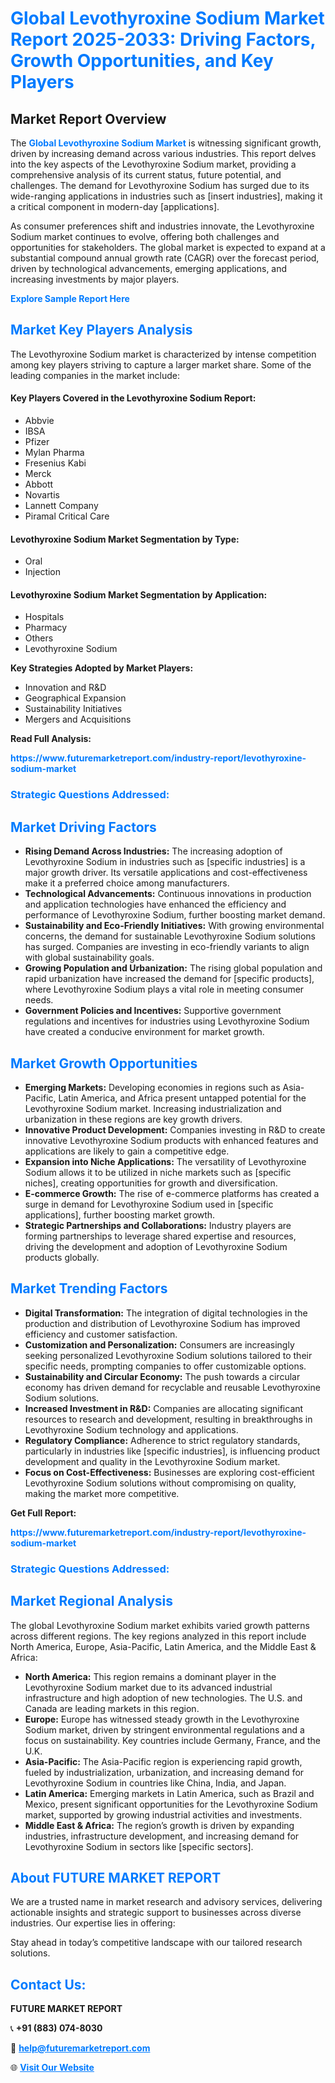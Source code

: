 <h1 style="color: #007BFF;">Global Levothyroxine Sodium Market Report 2025-2033: Driving Factors, Growth Opportunities, and Key Players</h1>

<section id="overview">
<h2>Market Report Overview</h2>
<p>The <a href="https://www.futuremarketreport.com/industry-report/levothyroxine-sodium-market" style="color: #007BFF; text-decoration: none;"><strong>Global Levothyroxine Sodium Market</strong></a> is witnessing significant growth, driven by increasing demand across various industries. This report delves into the key aspects of the Levothyroxine Sodium market, providing a comprehensive analysis of its current status, future potential, and challenges. The demand for Levothyroxine Sodium has surged due to its wide-ranging applications in industries such as [insert industries], making it a critical component in modern-day [applications].</p>
<p>As consumer preferences shift and industries innovate, the Levothyroxine Sodium market continues to evolve, offering both challenges and opportunities for stakeholders. The global market is expected to expand at a substantial compound annual growth rate (CAGR) over the forecast period, driven by technological advancements, emerging applications, and increasing investments by major players.</p>
</section>

<section id="overview">
<p><a href="https://www.futuremarketreport.com/request-sample/reportId=121984" style="color: #007BFF; text-decoration: none;"><strong>Explore Sample Report Here</strong></a></p>
</section>

<section id="key-players">
<h2 style="color: #007BFF;">Market Key Players Analysis</h2>
<p>The Levothyroxine Sodium market is characterized by intense competition among key players striving to capture a larger market share. Some of the leading companies in the market include:</p>
<h4>Key Players Covered in the Levothyroxine Sodium Report:</h4>
<ul><li>Abbvie</li><li>IBSA</li><li>Pfizer</li><li>Mylan Pharma</li><li>Fresenius Kabi</li><li>Merck</li><li>Abbott</li><li>Novartis</li><li>Lannett Company</li><li>Piramal Critical Care</li></ul>
<h4>Levothyroxine Sodium Market Segmentation by Type:</h4>
<ul><li>Oral</li><li>Injection</li></ul>

<h4>Levothyroxine Sodium Market Segmentation by Application:</h4>
<ul><li>Hospitals</li><li>Pharmacy</li><li>Others</li><li>Levothyroxine Sodium</li></ul>
<p><strong>Key Strategies Adopted by Market Players:</strong></p>
<ul>
<li>Innovation and R&D</li>
<li>Geographical Expansion</li>
<li>Sustainability Initiatives</li>
<li>Mergers and Acquisitions</li>
</ul>
</section>

<section>
<p><strong>Read Full Analysis: </strong></p><a href="https://www.futuremarketreport.com/industry-report/levothyroxine-sodium-market" style="color: #007BFF; text-decoration: none;"><strong>https://www.futuremarketreport.com/industry-report/levothyroxine-sodium-market</strong></a>
<h3 style="color: #007BFF;">Strategic Questions Addressed:</h3>
</section>

<section id="driving-factors">
<h2 style="color: #007BFF;">Market Driving Factors</h2>
<ul>
<li><strong>Rising Demand Across Industries:</strong> The increasing adoption of Levothyroxine Sodium in industries such as [specific industries] is a major growth driver. Its versatile applications and cost-effectiveness make it a preferred choice among manufacturers.</li>
<li><strong>Technological Advancements:</strong> Continuous innovations in production and application technologies have enhanced the efficiency and performance of Levothyroxine Sodium, further boosting market demand.</li>
<li><strong>Sustainability and Eco-Friendly Initiatives:</strong> With growing environmental concerns, the demand for sustainable Levothyroxine Sodium solutions has surged. Companies are investing in eco-friendly variants to align with global sustainability goals.</li>
<li><strong>Growing Population and Urbanization:</strong> The rising global population and rapid urbanization have increased the demand for [specific products], where Levothyroxine Sodium plays a vital role in meeting consumer needs.</li>
<li><strong>Government Policies and Incentives:</strong> Supportive government regulations and incentives for industries using Levothyroxine Sodium have created a conducive environment for market growth.</li>
</ul>
</section>

<section id="growth-opportunities">
<h2 style="color: #007BFF;">Market Growth Opportunities</h2>
<ul>
<li><strong>Emerging Markets:</strong> Developing economies in regions such as Asia-Pacific, Latin America, and Africa present untapped potential for the Levothyroxine Sodium market. Increasing industrialization and urbanization in these regions are key growth drivers.</li>
<li><strong>Innovative Product Development:</strong> Companies investing in R&D to create innovative Levothyroxine Sodium products with enhanced features and applications are likely to gain a competitive edge.</li>
<li><strong>Expansion into Niche Applications:</strong> The versatility of Levothyroxine Sodium allows it to be utilized in niche markets such as [specific niches], creating opportunities for growth and diversification.</li>
<li><strong>E-commerce Growth:</strong> The rise of e-commerce platforms has created a surge in demand for Levothyroxine Sodium used in [specific applications], further boosting market growth.</li>
<li><strong>Strategic Partnerships and Collaborations:</strong> Industry players are forming partnerships to leverage shared expertise and resources, driving the development and adoption of Levothyroxine Sodium products globally.</li>
</ul>
</section>

<section id="trending-factors">
<h2 style="color: #007BFF;">Market Trending Factors</h2>
<ul>
<li><strong>Digital Transformation:</strong> The integration of digital technologies in the production and distribution of Levothyroxine Sodium has improved efficiency and customer satisfaction.</li>
<li><strong>Customization and Personalization:</strong> Consumers are increasingly seeking personalized Levothyroxine Sodium solutions tailored to their specific needs, prompting companies to offer customizable options.</li>
<li><strong>Sustainability and Circular Economy:</strong> The push towards a circular economy has driven demand for recyclable and reusable Levothyroxine Sodium solutions.</li>
<li><strong>Increased Investment in R&D:</strong> Companies are allocating significant resources to research and development, resulting in breakthroughs in Levothyroxine Sodium technology and applications.</li>
<li><strong>Regulatory Compliance:</strong> Adherence to strict regulatory standards, particularly in industries like [specific industries], is influencing product development and quality in the Levothyroxine Sodium market.</li>
<li><strong>Focus on Cost-Effectiveness:</strong> Businesses are exploring cost-efficient Levothyroxine Sodium solutions without compromising on quality, making the market more competitive.</li>
</ul>
</section>

<section>
<p><strong>Get Full Report: </strong></p><a href="https://www.futuremarketreport.com/industry-report/levothyroxine-sodium-market" style="color: #007BFF; text-decoration: none;"><strong>https://www.futuremarketreport.com/industry-report/levothyroxine-sodium-market</strong></a>
<h3 style="color: #007BFF;">Strategic Questions Addressed:</h3>
</section>


<section id="regional-analysis">
<h2 style="color: #007BFF;">Market Regional Analysis</h2>
<p>The global Levothyroxine Sodium market exhibits varied growth patterns across different regions. The key regions analyzed in this report include North America, Europe, Asia-Pacific, Latin America, and the Middle East & Africa:</p>
<ul>
<li><strong>North America:</strong> This region remains a dominant player in the Levothyroxine Sodium market due to its advanced industrial infrastructure and high adoption of new technologies. The U.S. and Canada are leading markets in this region.</li>
<li><strong>Europe:</strong> Europe has witnessed steady growth in the Levothyroxine Sodium market, driven by stringent environmental regulations and a focus on sustainability. Key countries include Germany, France, and the U.K.</li>
<li><strong>Asia-Pacific:</strong> The Asia-Pacific region is experiencing rapid growth, fueled by industrialization, urbanization, and increasing demand for Levothyroxine Sodium in countries like China, India, and Japan.</li>
<li><strong>Latin America:</strong> Emerging markets in Latin America, such as Brazil and Mexico, present significant opportunities for the Levothyroxine Sodium market, supported by growing industrial activities and investments.</li>
<li><strong>Middle East & Africa:</strong> The region’s growth is driven by expanding industries, infrastructure development, and increasing demand for Levothyroxine Sodium in sectors like [specific sectors].</li>
</ul>
</section>

<footer>
<h2 style="color: #007BFF;">About FUTURE MARKET REPORT</h2>
<p>We are a trusted name in market research and advisory services, delivering actionable insights and strategic support to businesses across diverse industries. Our expertise lies in offering:</p>

<p>Stay ahead in today’s competitive landscape with our tailored research solutions.</p>

<h2 style="color: #007BFF;">Contact Us:</h2>
<p><strong>FUTURE MARKET REPORT</strong></p>
<p>📞 <strong>+91 (883) 074-8030</strong></p>
<p>📧 <strong><a href="mailto:help@futuremarketreport.com" style="color: #007BFF;">help@futuremarketreport.com</a></strong></p>
<p>🌐 <strong><a href="https://www.futuremarketreport.com/" style="color: #007BFF;">Visit Our Website</a></strong></p>
</footer>